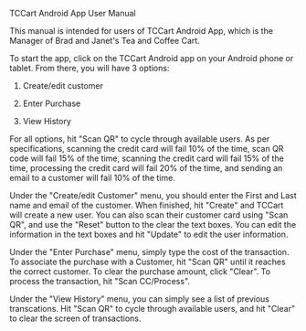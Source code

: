 TCCart Android App User Manual

This manual is intended for users of TCCart Android App, which is the Manager of Brad and Janet's Tea and Coffee Cart. 

To start the app, click on the TCCart Android app on your Android phone or tablet. 
From there, you will have 3 options:

1. Create/edit customer

2. Enter Purchase

3. View History

For all options, hit "Scan QR" to cycle through available users. As per specifications, scanning the credit card will fail 10% of the time, scan QR code will fail 15% of the time, scanning the credit card will fail 15% of the time, processing the credit card will fail 20% of the time, and sending an email to a customer will fail 10% of the time. 

Under the "Create/edit Customer" menu, you should enter the First and Last name and email of the customer. When finished, hit "Create" and TCCart will create a new user. You can also scan their customer card using "Scan QR", and use the "Reset" button to the clear the text boxes. You can edit the information in the text boxes and hit "Update" to edit the user information. 

Under the "Enter Purchase" menu, simply type the cost of the transaction. To associate the purchase with a Customer, hit "Scan QR" until it reaches the correct customer. To clear the purchase amount, click "Clear". To process the transaction, hit "Scan CC/Process".

Under the "View History" menu, you can simply see a list of previous transcations. Hit "Scan QR" to cycle through available users, and hit "Clear" to clear the screen of transactions. 

